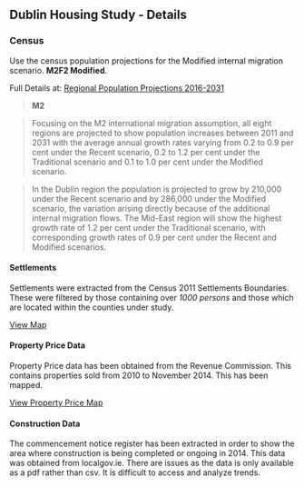 ## Dublin Housing Study - Details

### Census
Use the census population projections for the Modified internal migration scenario. **M2F2 Modified**.

Full Details at: [Regional Population Projections
2016-2031](http://www.cso.ie/en/releasesandpublications/er/rpp/regionalpopulationprojections2016-2031/#.VHRmxmTF8sh)

> **M2**

> Focusing on the M2 international migration assumption, all eight regions are projected to show population increases between 2011 and 2031 with the average annual growth rates  varying from 0.2 to 0.9 per cent under the Recent scenario, 0.2 to 1.2 per cent under the Traditional scenario and 0.1 to 1.0 per cent under the  Modified scenario.

> In the Dublin region the population is projected to grow by 210,000 under the Recent scenario and by 286,000 under the Modified scenario, the variation arising directly because of the additional internal migration flows. The Mid-East region will show the highest growth rate of 1.2 per cent under the Traditional scenario, with corresponding growth rates of 0.9 per cent under the Recent and Modified scenarios. 
 
#### Settlements
Settlements were extracted from the Census 2011 Settlements Boundaries. These were filtered by those containing over *1000 persons* and those which are located within the counties under study.

[View Map](https://github.com/rustyb/property/blob/master/study_area_settlements.geojson)

<script src="https://embed.github.com/view/geojson/rustyb/property/master/study_area_settlements.geojson"></script>

#### Property Price Data
Property Price data has been obtained from the Revenue Commission. This contains properties sold from 2010 to November 2014. This has been mapped.

[View Property Price Map](https://github.com/rustyb/property/blob/master/price_reg_24_11_14.geojson)

#### Construction Data
The commencement notice register has been extracted in order to show the area where construction is being completed or ongoing in 2014. This data was obtained from localgov.ie. There are issues as the data is only available as a pdf rather than csv. It is difficult to access and analyze trends.

